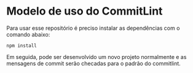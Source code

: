# Modelo de uso do CommitLint
Para usar esse repositório é preciso instalar as dependências com o comando abaixo:
```
npm install
```
Em seguida, pode ser desenvolvido um novo projeto normalmente e as mensagens de commit serão checadas para o padrão do commitlint.